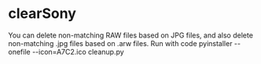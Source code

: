 # clearSony
You can delete non-matching RAW files based on JPG files, and also delete non-matching .jpg files based on .arw files.
Run with code
pyinstaller --onefile --icon=A7C2.ico cleanup.py
